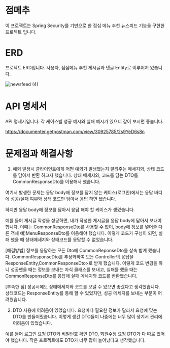 # 점메추

이 프로젝트는 Spring Security를 기반으로 한 점심 메뉴 추천 뉴스피드 기능을 구현한 프로젝트 입니다.

# ERD

프로젝트 ERD입니다. 사용자, 점심메뉴 추천 게시글과 댓글 Entity로 이루어져 있습니다. 

![newsfeed (4)](https://github.com/NBCamp-B09-Newsfeed/Backend/assets/148296128/9dd9eaad-5de7-419f-a124-a54e07fd250d)

# API 명세서

API 명세서입니다. 각 케이스별 성공 예시와 실패 예시가 있으니 같이 보시면 좋습니다.

https://documenter.getpostman.com/view/30925785/2s9YeD6s8n


# 문제점과 해결사항

1. 예외 발생시 클라이언트에게 어떤 예외가 발생했는지 알려주는 메세지와, 상태 코드를 담아서 반환 하고자 했습니다. 상태 메세지와, 코드를 담는 DTO를 CommonResponseDto를 이용해서 했습니다.
   
여기서 발생한 문제는 응답 body에 정보를 담지 않는 케이스(로그인)에서는 응답 바디에 성공/실패 여부와 상태 코드만 담아서 응답 하면 됐습니다.

하지만 응답 body에 정보를 담아서 응답 해야 할 케이스가 생겼습니다.

예를 들어 게시글 작성을 성공하면, 내가 작성한 게시글을 응답 body에 담아서 보내야 합니다. 이때는 CommonResponseDto를 사용할 수 없이, body에 정보를 넣어줄 다른 객체 예)MenuResponseDto를 이용해야 했습니다.
이렇게 코드가 구성이 되면, 실패 했을 때 상태메세지와 상태코드를 응답할 수 없었습니다.

[해결방법]
정보를 응답하는 모든 Dto에 CommonReponseDto를 상속 받게 했습니다. CommonResponseDto를 추상화하여 모든 Controller의 응답을 ResponseEntity,CommonResponseDto>로 받게 했습니다. 이렇게 코드 변경을 하니 성공햇을 때는
정보를 보내는 자식 클래스를 보내고, 실패를 했을 때는 CommonResponseDto를 응답해 실패 메세지와 코드를 반환했습니다.

[부족한 점]
성공시에도 상태메세지와 코드를 보낼 수 있으면 좋겠다고 생각했습니다. 상태코드는 ResponseEntity를 통해 할 수 있었지만, 성공 메세지를 보내는 부분이 어려웠습니다.


2. DTO 사용에 어려움이 있었습니다. 요청마다 필요한 정보가 달라서 요청에 맞는 DTO를 만들어줬습니다. 이렇게 생긴 DTO들이 나중에는 너무 많이 생겨서 관리에 어려움이 있었습니다.

예를 들어 로그인 요청 DTO와 비밀번호 확인 DTO, 회원수정 요청 DTO가 다 따로 있어야 했습니다. 작은 프로젝트에도 DTO가 너무 많이 늘어났다고 생각했습니다.



